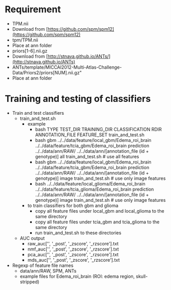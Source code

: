 # Requirement
* TPM.nii
 * Download from [https://github.com/spm/spm12](https://github.com/spm/spm12)
 * tpm/TPM.nii
 * Place at ann folder
* priors[1-6].nii.gz
 * Download from [http://stnava.github.io/ANTs/](http://stnava.github.io/ANTs)
 * ANTs/template/MICCAI2012-Multi-Atlas-Challenge-Data/Priors2/priors[NUM].nii.gz"
 * Place at ann folder 

# Training and testing of classifiers

* Train and test classifiers
  * train_and_test.sh
    * example
      * bash TYPE TEST_DIR TRAINING_DIR CLASSIFICATION RDIR ANNOTATION_FILE FEATURE_SET train_and_test.sh
      * bash gbm ../../data/feature/local_gbm/Edema_roi_brain ../../data/feature/tcia_gbm/Edema_roi_brain prediction ../../data/ann/RAW/ ../../data/ann/[annotation_file (id + genotype)] all train_and_test.sh # use all features
      * bash gbm ../../data/feature/local_gbm/Edema_roi_brain ../../data/feature/tcia_gbm/Edema_roi_brain prediction ../../data/ann/RAW/ ../../data/ann/[annotation_file (id + genotype)] image train_and_test.sh # use only image features
      * bash  ../../data/feature/local_glioma/Edema_roi_brain ../../data/feature/tcia_glioma/Edema_roi_brain prediction ../../data/ann/RAW/ ../../data/ann/[annotation_file (id + genotype)] image train_and_test.sh # use only image features
    * to train classifiers for both gbm and glioma
      * copy all feature files under local_gbm and local_glioma to the same directory
      * copy all feature files under tcia_gbm and tcia_glioma to the same directory
      * run train_and_test.sh to these directories
  * AUC output
    * raw_auc['', '_post', '_zscore', '_rzscore'].txt
    * nmf_auc['', '_post', '_zscore', '_rzscore'].txt
    * pca_auc['', '_post', '_zscore', '_rzscore'].txt
    * mds_auc['', '_post', '_zscore', '_rzscore'].txt
* Regexp of feature file names
  * data/ann/RAW, SPM, ANTs
  * example files for Edema_roi_brain (ROI: edema region, skull-stripped)